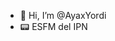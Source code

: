 - 👋 Hi, I’m @AyaxYordi
- 📟 ESFM del IPN

<!---
AyaxYordi/AyaxYordi is a ✨ special ✨ repository because its `README.md` (this file) appears on your GitHub profile.
You can click the Preview link to take a look at your changes.
--->

